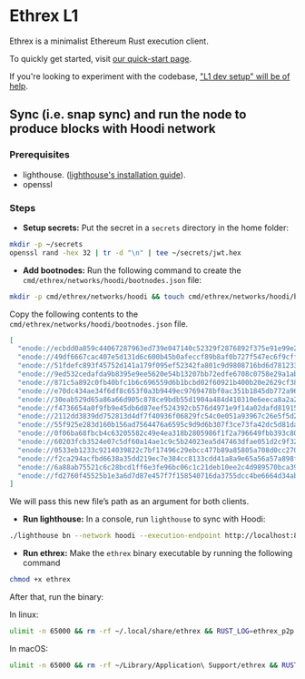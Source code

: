 # Ethrex L1

Ethrex is a minimalist Ethereum Rust execution client.

To quickly get started, visit [our quick-start page](./quick-start-l1.md).

If you're looking to experiment with the codebase, ["L1 dev setup" will be of help](./dev-setup-l1.md).

## Sync (i.e. snap sync) and run the node to produce blocks with Hoodi network

### Prerequisites

* lighthouse. ([lighthouse's installation guide](https://lighthouse-book.sigmaprime.io/installation.html)).
* openssl

### Steps

* **Setup secrets:** Put the secret in a `secrets` directory in the home folder:

```bash
mkdir -p ~/secrets
openssl rand -hex 32 | tr -d "\n" | tee ~/secrets/jwt.hex
```

* **Add bootnodes:** Run the following command to create the `cmd/ethrex/networks/hoodi/bootnodes.json` file:

```bash
mkdir -p cmd/ethrex/networks/hoodi && touch cmd/ethrex/networks/hoodi/bootnodes.json
```

Copy the following contents to the `cmd/ethrex/networks/hoodi/bootnodes.json` file.

```json
[
  "enode://ecbdd0a859c44067287963ed739e047140c52329f2876892f375e91e99e285c32f5f56943c3df605fe35b7c3113a366730994d0ba465883173f3aedbe028579b@3.38.213.47:64011",
  "enode://49df6667cac407e5d131d6c600b45b0afeccf89b8af0b727f547ec6f9cffca537c851fa8b62dbb35d72fe3f93b678344e02c02c2a6b11c313381c39e12fc08f7@178.162.204.214:60598",
  "enode://51fdefc893f45752d141a179f095ef52342fa801c9d9808716bd6d78123381d7a397d1ed30f02baa03b73d0f0c288e520622ca8c2c83f2cd78314da763343044@47.32.96.208:35260",
  "enode://9ed532cedafda9b8395e9ee5620e54b13207bb72edfe6708c0758e29a1ab9b4ae7836f4aab6fb3978978f46030f3f697d5faf3b126276ca625f1e48cdb4c55ee@141.95.98.128:15761",
  "enode://871c5a892c0fb40bfc1b6c696559d6b1bcbd02f60921b400b20e2629cf38d7d3aaafece97db3525bce37f2a9d7a31055e3e006eac5580e90a58f28adea384fc9@141.94.143.182:30303",
  "enode://e70dc434ae34f6df8c653f0a3b9449ec9769478bf0ac351b1845db772a96a529c776c27d640042756754b4d2041229ad50c2c12e36cb100f6a8a58d1e886dcfc@23.111.184.82:30303",
  "enode://30eab529d65a86a66d905c878ce9bdb55d1904a484d410310e6eeca8a2a2225461f86e58732e5e499061c9ddb80d1ec00e96ad6a5e596d42445d5f3752fb96ba@113.43.234.98:61487",
  "enode://f4736654a0f9fb9e45db6d87eef524392cb576d4971e9f14a02dafd8191557dba648088f14eab0503bbc33559847bc027cd7ad0b4c3f1efa6245ab724110c623@193.35.50.208:47894",
  "enode://2112dd3839dd752813d4df7f40936f06829fc54c0e051a93967c26e5f5d27d99d886b57b4ffcc3c475e930ec9e79c56ef1dbb7d86ca5ee83a9d2ccf36e5c240c@134.209.138.84:30303",
  "enode://55f925e283d160b156ad7564476a6595c9d9d6b307f3ce73fa42dc5d81dae264a6aca7115898b86e7640fdb515887f2f0afe6953ed761ff3681b4668ac69d2d9@73.231.50.199:30303?discport=29415",
  "enode://0f06ba68fbcb4c63205582c49e4ea318b2805986f1f2a796649fbb393c80e24f73748d4cb8a8a7769f3807a89193d965e5610ca56fccbc824c2b1981650f12d6@162.55.232.246:30303",
  "enode://60203fcb3524e07c5df60a14ae1c9c5b24023ea5d47463dfae051d2c9f3219f309657537576090ca0ae641f73d419f53d8e8000d7a464319d4784acd7d2abc41@209.38.124.160:30303",
  "enode://0533eb1233c9214039822c7bf17496c29ebcc477b89a85805a708d0cc270ad9e3fd1d184004e943a53160251cfda5aa4bf2f068c43120cb048775d919a0968a5@65.109.125.217:53096",
  "enode://f2ca294acfbd6638a35dd219ec7e384cc8133cdd41a8a9e65a56a57a898fea8b79d14814f3cc184f17374b9b14052310087c16dfdb3525bf19fd187e326a0a48@91.99.30.108:30303",
  "enode://6a88ab75521c6c28bcd1ff6e3fe96bc06c1c21deb10ee2c4d989570bca398e9e2526439c076bb226f86b88a3eb305cf66b2447130357d3590f77f7f75a0aad07@57.128.20.31:30303",
  "enode://fd2760f45525b1e3a6d7d87e457f7f158540716da3755dcc4be6664d34ab50dea3a552414a60eb8787349faf45d68eb8081116aa42a6746fde616e5b6e934d82@202.137.165.13:47500"
]
```

We will pass this new file’s path as an argument for both clients.

* **Run lighthouse:** In a console, run `lighthouse` to sync with Hoodi:

```bash
./lighthouse bn --network hoodi --execution-endpoint http://localhost:8551 --execution-jwt ~/secrets/jwt.hex --http --checkpoint-sync-url https://hoodi-checkpoint-sync.attestant.io/ --purge-db
```

* **Run ethrex:** Make the `ethrex` binary executable by running the following command

```bash
chmod +x ethrex
```

After that, run the binary:

In linux:

```bash
ulimit -n 65000 && rm -rf ~/.local/share/ethrex && RUST_LOG=ethrex_p2p::rlpx::eth::blocks=off,ethrex_p2p::sync=debug,ethrex_p2p::network=info,ethrex_p2p::discv4=off,spawned_concurrency::tasks::gen_server=off ./ethrex --http.addr 0.0.0.0 --network hoodi --authrpc.jwtsecret ~/secrets/jwt.hex --syncmode snap 2>&1 | tee output.log
```

In macOS:

```sh
ulimit -n 65000 && rm -rf ~/Library/Application\ Support/ethrex && RUST_LOG=ethrex_p2p::rlpx::eth::blocks=off,ethrex_p2p::sync=debug,ethrex_p2p::network=info,ethrex_p2p::discv4=off,spawned_concurrency::tasks::gen_server=off ./ethrex --http.addr 0.0.0.0 --network hoodi --authrpc.jwtsecret ~/secrets/jwt.hex --syncmode snap 2>&1 | tee output.log
```
